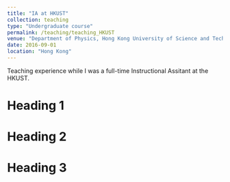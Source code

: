 ```yaml
---
title: "IA at HKUST"
collection: teaching
type: "Undergraduate course"
permalink: /teaching/teaching_HKUST
venue: "Department of Physics, Hong Kong University of Science and Technology"
date: 2016-09-01
location: "Hong Kong"
---
```


Teaching experience while I was a full-time Instructional Assitant at the HKUST.

Heading 1
======

Heading 2
======

Heading 3
======
